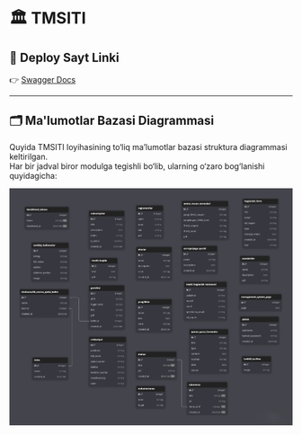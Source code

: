 # 🏛️ TMSITI

## 🚀 Deploy Sayt Linki
👉 [Swagger Docs](https://imtihon-c1ua.onrender.com/docs)

---

## 🗂️ Ma'lumotlar Bazasi Diagrammasi

Quyida TMSITI loyihasining to‘liq ma’lumotlar bazasi struktura diagrammasi keltirilgan.  
Har bir jadval biror modulga tegishli bo‘lib, ularning o‘zaro bog‘lanishi quyidagicha:

![TMSITI DB Diagram](https://github.com/varenoma/imtihon/blob/ac5d8353c28d708455b60732b79b9180f35e0a3f/db.png)
